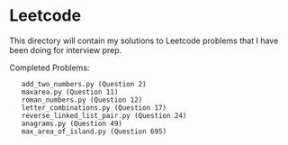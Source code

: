 # Leetcode

This directory will contain my solutions to Leetcode problems that I have been doing for interview prep.

Completed Problems:

       add_two_numbers.py (Question 2)
       maxarea.py (Question 11)
       roman_numbers.py (Question 12)
       letter_combinations.py (Question 17)
       reverse_linked_list_pair.py (Question 24)
       anagrams.py (Question 49)
       max_area_of_island.py (Question 695)
